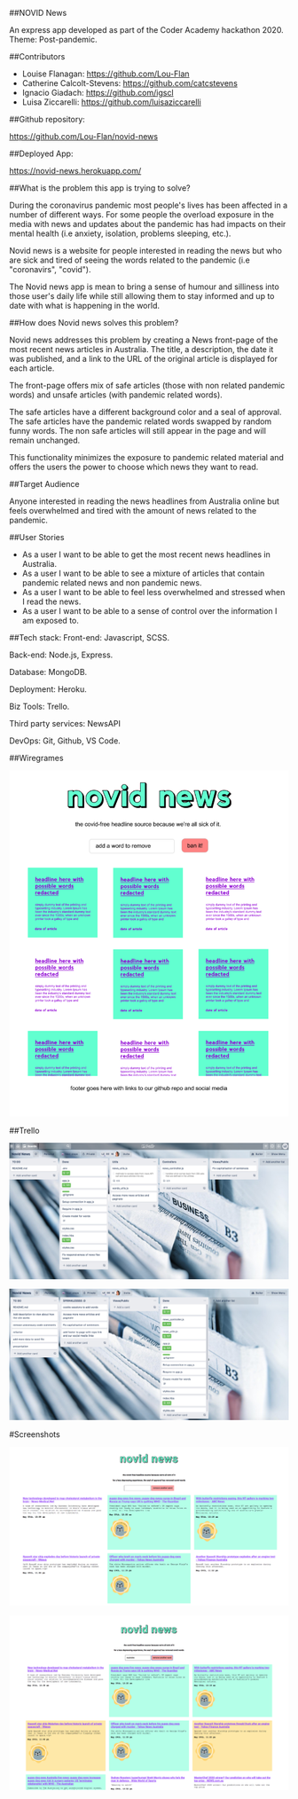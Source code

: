 ##NOVID News

An express app developed as part of the Coder Academy hackathon 2020. Theme: Post-pandemic.

##Contributors

- Louise Flanagan: https://github.com/Lou-Flan
- Catherine Calcolt-Stevens: https://github.com/catcstevens 
- Ignacio Giadach: https://github.com/igscl
- Luisa Ziccarelli: https://github.com/luisaziccarelli 

##Github repository: 

https://github.com/Lou-Flan/novid-news 

##Deployed App: 

https://novid-news.herokuapp.com/

##What is the problem this app is trying to solve?

During the coronavirus pandemic most people's lives has been affected in a number of different ways. For some people the overload exposure in the media with news and updates about the pandemic has had impacts on their mental health (i.e anxiety, isolation, problems sleeping, etc.). 

Novid news is a website for people interested in reading the news but who are sick and tired of seeing the words related to the pandemic (i.e "coronavirs", "covid"). 

The Novid news app is mean to bring a sense of humour and silliness into those user's daily life while still allowing them to stay informed and up to date with what is happening in the world.

##How does Novid news solves this problem? 

Novid news addresses this problem by creating a News front-page of the most recent news articles in Australia. The title, a description, the date it was published, and a link to the URL of the original article is displayed for each article. 

The front-page offers mix of safe articles (those with non related pandemic words) and unsafe articles (with pandemic related words). 

The safe articles have a different background color and a seal of approval. The safe articles have the pandemic related words swapped by random funny words. The non safe articles will still appear in the page and will remain unchanged. 

This functionality minimizes the exposure to pandemic related material and offers the users the power to choose which news they want to read. 

##Target Audience

Anyone interested in reading the news headlines from Australia online but feels overwhelmed and tired with the amount of news related to the pandemic. 

##User Stories 

 - As  a user I want to be able to get the most recent news headlines in Australia.
 - As a user I want to be able to see a mixture of articles that contain pandemic related news and non pandemic news.
 - As a user I want to be able to feel less overwhelmed and stressed when I read the news.
 - As a user I want to be able to a sense of control over the information I am exposed to.


##Tech stack:
Front-end: Javascript, SCSS.

Back-end: Node.js, Express.

Database: MongoDB.

Deployment: Heroku.

Biz Tools: Trello.

Third party services: NewsAPI

DevOps: Git, Github, VS Code.

##Wiregrames

![](novid.jpg)


##Trello

![trello screenshot](screenshots/screenshot_trello1.png)


![trello screenshot](screenshots/screenshot_trello2.png)


#Screenshots 

![screenshot website](screenshots/screenshot_page1.png)

![screenshot website](screenshots/screenshot_page2.png)